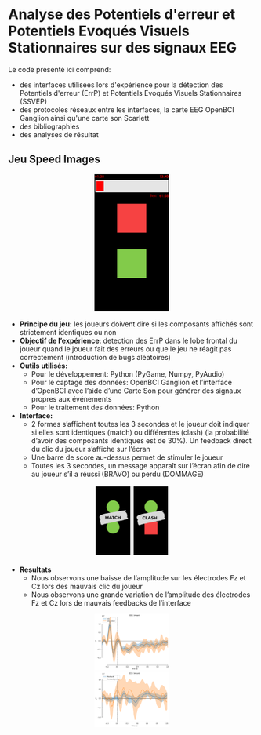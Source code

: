 # Analyse des Potentiels d'erreur et Potentiels Evoqués Visuels Stationnaires sur des signaux EEG

Le code présenté ici comprend:
* des interfaces utilisées lors d'expérience pour la détection des Potentiels d'erreur (ErrP) et Potentiels Evoqués Visuels Stationnaires (SSVEP)
* des protocoles réseaux entre les interfaces, la carte EEG OpenBCI Ganglion ainsi qu'une carte son Scarlett
* des bibliographies
* des analyses de résultat

## Jeu Speed Images

<div align="center">
  <img width="30%" alt="Jeu Speed Images pour la détection des potentiels d'erreur" src="assets/Example.png">
</div>

- **Principe du jeu:** les joueurs doivent dire si les composants affichés sont strictement identiques ou non
- **Objectif de l’expérience**: detection des ErrP dans le lobe frontal du joueur quand le joueur fait des erreurs ou que le jeu ne réagit pas correctement (introduction de bugs aléatoires)
- **Outils utilisés:**
    - Pour le développement: Python (PyGame, Numpy, PyAudio)
    - Pour le captage des données: OpenBCI Ganglion et l’interface d’OpenBCI avec l’aide d’une Carte Son pour générer des signaux propres aux événements
    - Pour le traitement des données: Python
- **Interface:**
    - 2 formes s’affichent toutes les 3 secondes et le joueur doit indiquer si elles sont identiques (match) ou différentes (clash) (la probabilité d’avoir des composants identiques est de 30%). Un feedback direct du clic du joueur s’affiche sur l’écran
    - Une barre de score au-dessus permet de stimuler le joueur
    - Toutes les 3 secondes, un message apparaît sur l’écran afin de dire au joueur s’il a réussi (BRAVO) ou perdu (DOMMAGE)
<div align="center">
  <img width="30%" alt="Situations de match et clash" src="assets/match_clash.png">
</div>

- **Resultats**
    - Nous observons une baisse de l’amplitude sur les électrodes Fz et Cz lors des mauvais clic du joueur
    - Nous observons une grande variation de l’amplitude des électrodes Fz et Cz lors de mauvais feedbacks de l’interface
<div align="center">
  <img width="30%" src="assets/clic.png">
</div>
    
<div align="center">
  <img width="30%" src="assets/feedback.png">
</div>
